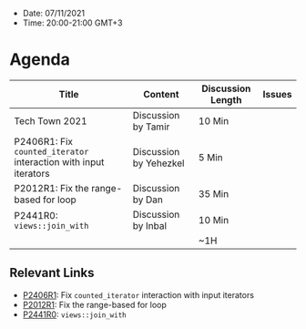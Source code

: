 * Date: 07/11/2021
* Time: 20:00-21:00 GMT+3

# Agenda

| Title | Content | Discussion Length | Issues       |
|----------|-------------|-------------|----------------|
| Tech Town 2021 | Discussion by Tamir | 10 Min |   |
| P2406R1: Fix `counted_iterator` interaction with input iterators | Discussion by Yehezkel | 5 Min |   |
| P2012R1: Fix the range-based for loop | Discussion by Dan | 35 Min | |
| P2441R0: <code>views::join_with</code> | Discussion by Inbal | 10 Min | |
|                             |             | ~1H         |   |

## Relevant Links
* [P2406R1](https://yehezkelshb.github.io/cpp_proposals/P2406-counted-iterator-and-input-iterators.html): Fix `counted_iterator` interaction with input iterators
* [P2012R1](https://wg21.link/P2012): Fix the range-based for loop
* [P2441R0](https://wg21.link/P2441R0): <code>views::join_with</code>


